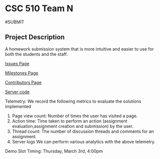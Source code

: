 # CSC 510 Team N
#SUBMIT

## Project Description
A homework submission system that is more intuitive and easier to use for both the students and the staff.

[Issues Page](https://github.com/gvivek19/CSC510-Team-N/issues?utf8=%E2%9C%93&q=is%3Aissue)

[Milestones Page](https://github.com/gvivek19/CSC510-Team-N/milestones)

[Contributors Page](https://github.com/gvivek19/CSC510-Team-N/graphs/contributors)

[Server code](https://github.com/gvivek19/CSC510-Team-N/tree/master/server)

Telemetry: We record the following metrics to evaluate the solutions implemented
1. Page view count: Number of times the user has visited a page. 
2. Action time: Time taken to perform an action (assignment evaluation,assignment creation and submission) by the user.
3. Thread count: The number of discussion threads and comments for an assignment.
4. Server logs
We can perform various analytics with the above telemetry.

Demo Slot Timing: Thursday, March 3rd, 4:00pm


